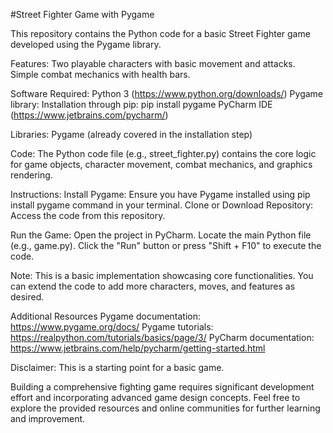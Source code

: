 #Street Fighter Game with Pygame

This repository contains the Python code for a basic Street Fighter game developed using the Pygame library.

Features:
Two playable characters with basic movement and attacks.
Simple combat mechanics with health bars.

Software Required:
Python 3 (https://www.python.org/downloads/)
Pygame library:
Installation through pip: pip install pygame
PyCharm IDE (https://www.jetbrains.com/pycharm/)

Libraries:
Pygame (already covered in the installation step)

Code:
The Python code file (e.g., street_fighter.py) contains the core logic for game objects, character movement, combat mechanics, and graphics rendering.

Instructions:
Install Pygame: Ensure you have Pygame installed using pip install pygame command in your terminal.
Clone or Download Repository: Access the code from this repository.

Run the Game:
Open the project in PyCharm.
Locate the main Python file (e.g., game.py).
Click the "Run" button or press "Shift + F10" to execute the code.

Note:
This is a basic implementation showcasing core functionalities.
You can extend the code to add more characters, moves, and features as desired.

Additional Resources
Pygame documentation: https://www.pygame.org/docs/
Pygame tutorials: https://realpython.com/tutorials/basics/page/3/
PyCharm documentation: https://www.jetbrains.com/help/pycharm/getting-started.html

Disclaimer: This is a starting point for a basic game.

Building a comprehensive fighting game requires significant development effort and incorporating advanced game design concepts.
Feel free to explore the provided resources and online communities for further learning and improvement.
